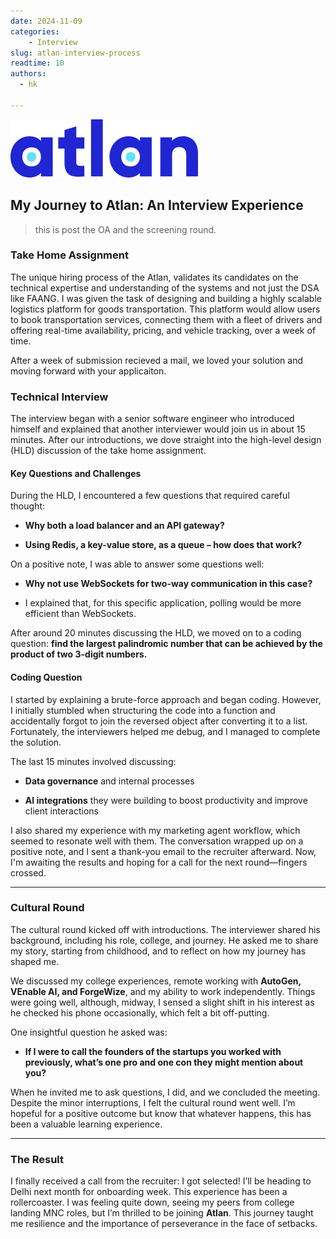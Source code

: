 ```yaml
---
date: 2024-11-09
categories:
    - Interview
slug: atlan-interview-process
readtime: 10
authors:
  - hk
    
---
```


![Atlan logo](../images/atlan.png)

## My Journey to Atlan: An Interview Experience

> this is post the OA and the screening round.

### Take Home Assignment

The unique hiring process of the Atlan, validates its candidates on the technical expertise and understanding of the systems and not just the DSA like FAANG. I was given the task of designing and building a highly scalable logistics platform for goods transportation. This platform would allow users to book transportation services, connecting them with a fleet of drivers and offering real-time availability, pricing, and vehicle tracking, over a week of time.

After a week of submission recieved a mail, we loved your solution and moving forward with your applicaiton.

<!-- more -->

### Technical Interview

The interview began with a senior software engineer who introduced himself and explained that another interviewer would join us in about 15 minutes. After our introductions, we dove straight into the high-level design (HLD) discussion of the take home assignment.

#### Key Questions and Challenges
During the HLD, I encountered a few questions that required careful thought:

- **Why both a load balancer and an API gateway?**

- **Using Redis, a key-value store, as a queue – how does that work?**

On a positive note, I was able to answer some questions well:

- **Why not use WebSockets for two-way communication in this case?**

- I explained that, for this specific application, polling would be more efficient than WebSockets.

After around 20 minutes discussing the HLD, we moved on to a coding question: **find the largest palindromic number that can be achieved by the product of two 3-digit numbers.**

#### Coding Question
I started by explaining a brute-force approach and began coding. However, I initially stumbled when structuring the code into a function and accidentally forgot to join the reversed object after converting it to a list. Fortunately, the interviewers helped me debug, and I managed to complete the solution.

The last 15 minutes involved discussing:

- **Data governance** and internal processes

- **AI integrations** they were building to boost productivity and improve client interactions

I also shared my experience with my marketing agent workflow, which seemed to resonate well with them. The conversation wrapped up on a positive note, and I sent a thank-you email to the recruiter afterward. Now, I'm awaiting the results and hoping for a call for the next round—fingers crossed.

---

### Cultural Round

The cultural round kicked off with introductions. The interviewer shared his background, including his role, college, and journey. He asked me to share my story, starting from childhood, and to reflect on how my journey has shaped me.

We discussed my college experiences, remote working with **AutoGen, VEnable AI, and ForgeWize**, and my ability to work independently. Things were going well, although, midway, I sensed a slight shift in his interest as he checked his phone occasionally, which felt a bit off-putting.

One insightful question he asked was:

- **If I were to call the founders of the startups you worked with previously, what’s one pro and one con they might mention about you?**

When he invited me to ask questions, I did, and we concluded the meeting. Despite the minor interruptions, I felt the cultural round went well. I’m hopeful for a positive outcome but know that whatever happens, this has been a valuable learning experience.

---

### The Result

I finally received a call from the recruiter: I got selected! I’ll be heading to Delhi next month for onboarding week. This experience has been a rollercoaster. I was feeling quite down, seeing my peers from college landing MNC roles, but I’m thrilled to be joining **Atlan**. This journey taught me resilience and the importance of perseverance in the face of setbacks.
